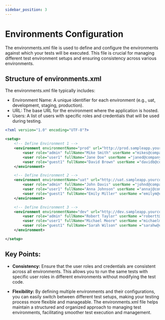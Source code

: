 ```yaml
---
sidebar_position: 3
---
```


# Environments Configuration

The environments.xml file is used to define and configure the environments against which your tests will be executed. This file is crucial for managing different test environment setups and ensuring consistency across various environments.

## Structure of environments.xml

The environments.xml file typically includes:

- Environment Name: A unique identifier for each environment (e.g., uat, development, staging, production).
- URL: The base URL for the environment where the application is hosted.
- Users: A list of users with specific roles and credentials that will be used during testing.

``` xml title="Example environments.xml"
<?xml version="1.0" encoding="UTF-8"?>

<setup>
    <!-- Define Environment 1 -->
    <environment environmentName="prod" url="http://prod.sampleapp.yourcomapny.com">
        <user role="admin" fullName="Mike Smith" userName ="mikes@company.com" password="mikes_Password"/>
        <user role="user1" fullName="Jane Doe" userName ="janed@company.com" password="janed_Password"/>
        <user role="guest1" fullName="David Brown" userName ="davidb@company.com" password="davidb_Password"/>
    </environment>

    <!-- Define Environment 2 -->
    <environment environmentName="uat" url="http://uat.sampleapp.yourcomapny.com">
        <user role="admin" fullName="John Davis" userName ="johnd@company.com" password="johnd_Password"/>
        <user role="user1" fullName="Anna Johnson" userName ="annaj@company.com" password="annaj_Password"/>
        <user role="guest1" fullName="Emily Miller" userName ="emilym@company.com" password="emilym_Password"/>
    </environment>

    <!-- Define Environment 3 -->       
    <environment environmentName="dev" url="http://dev.sampleapp.yourcomapny.com">
        <user role="admin" fullName="Robert Taylor" userName ="robertt@company.com" password="robertt_Password"/>
        <user role="user1" fullName="Michael Moore" userName ="michaelm@company.com" password="michaelm_Password"/>
        <user role="guest1" fullName="Sarah Wilson" userName ="sarahw@company.com" password="sarahw_Password"/>
    </environment>

</setup>
```

## **Key Points:**

- **Consistency:** Ensure that the user roles and credentials are consistent across all environments. This allows you to run the same tests with specific user roles in different environments without modifying the test code.

- **Flexibility:** By defining multiple environments and their configurations, you can easily switch between different test setups, making your testing process more flexible and manageable.
The environments.xml file helps maintain a structured and organized approach to managing test environments, facilitating smoother test execution and management.
